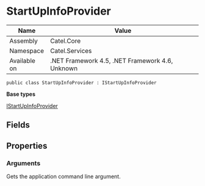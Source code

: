

# StartUpInfoProvider

Name|Value
---|---
Assembly|Catel.Core
Namespace|Catel.Services
Available on|.NET Framework 4.5, .NET Framework 4.6, Unknown

```
public class StartUpInfoProvider : IStartUpInfoProvider
```

**Base types**

[IStartUpInfoProvider](/Catel.Core\Catel\Services\IStartUpInfoProvider.md)


## Fields

## Properties

### Arguments

Gets the application command line argument.



